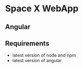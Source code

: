 # Space X WebApp

## Angular 

## Requirements

* latest version of node and npm
* latest version of angular